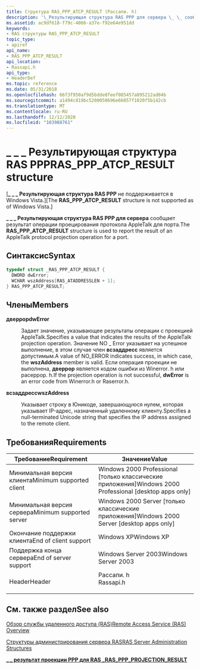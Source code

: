 ```yaml
---
title: Структура RAS_PPP_ATCP_RESULT (Рассапи. h)
description: '\_Результирующая структура RAS PPP для сервера \_ \_ сообщает результат операции проецирования протокола AppleTalk для порта.'
ms.assetid: ac9df618-f79c-4066-a37e-f92e64e951dd
keywords:
- RAS структуры RAS_PPP_ATCP_RESULT
topic_type:
- apiref
api_name:
- RAS_PPP_ATCP_RESULT
api_location:
- Rassapi.h
api_type:
- HeaderDef
ms.topic: reference
ms.date: 05/31/2018
ms.openlocfilehash: 66f3f950af9d5bdde8feef085457a895212ad04b
ms.sourcegitcommit: a1494c819bc5200050696e66057f1020f5b142cb
ms.translationtype: MT
ms.contentlocale: ru-RU
ms.lasthandoff: 12/12/2020
ms.locfileid: "103988761"
---
```

# <a name="ras_ppp_atcp_result-structure"></a><span data-ttu-id="d2549-104">\_ \_ \_ Результирующая структура RAS PPP</span><span class="sxs-lookup"><span data-stu-id="d2549-104">RAS\_PPP\_ATCP\_RESULT structure</span></span>

<span data-ttu-id="d2549-105">\[**\_ \_ \_ Результирующая структура RAS PPP** не поддерживается в Windows Vista.\]</span><span class="sxs-lookup"><span data-stu-id="d2549-105">\[The **RAS\_PPP\_ATCP\_RESULT** structure is not supported as of Windows Vista.\]</span></span>

<span data-ttu-id="d2549-106">**\_ \_ \_ Результирующая структура RAS PPP для сервера** сообщает результат операции проецирования протокола AppleTalk для порта.</span><span class="sxs-lookup"><span data-stu-id="d2549-106">The **RAS\_PPP\_ATCP\_RESULT** structure is used to report the result of an AppleTalk protocol projection operation for a port.</span></span>

## <a name="syntax"></a><span data-ttu-id="d2549-107">Синтаксис</span><span class="sxs-lookup"><span data-stu-id="d2549-107">Syntax</span></span>


```C++
typedef struct _RAS_PPP_ATCP_RESULT {
  DWORD dwError;
  WCHAR wszAddress[RAS_ATADDRESSLEN + 1];
} RAS_PPP_ATCP_RESULT;
```



## <a name="members"></a><span data-ttu-id="d2549-108">Члены</span><span class="sxs-lookup"><span data-stu-id="d2549-108">Members</span></span>

<dl> <dt>

<span data-ttu-id="d2549-109">**дверрор**</span><span class="sxs-lookup"><span data-stu-id="d2549-109">**dwError**</span></span>
</dt> <dd>

<span data-ttu-id="d2549-110">Задает значение, указывающее результаты операции с проекцией AppleTalk.</span><span class="sxs-lookup"><span data-stu-id="d2549-110">Specifies a value that indicates the results of the AppleTalk projection operation.</span></span> <span data-ttu-id="d2549-111">Значение NO \_ Error указывает на успешное выполнение, в этом случае член **всзаддресс** является допустимым.</span><span class="sxs-lookup"><span data-stu-id="d2549-111">A value of NO\_ERROR indicates success, in which case, the **wszAddress** member is valid.</span></span> <span data-ttu-id="d2549-112">Если операция проекции не выполнена, **дверрор** является кодом ошибки из Winerror. h или расеррор. h.</span><span class="sxs-lookup"><span data-stu-id="d2549-112">If the projection operation is not successful, **dwError** is an error code from Winerror.h or Raserror.h.</span></span>

</dd> <dt>

<span data-ttu-id="d2549-113">**всзаддресс**</span><span class="sxs-lookup"><span data-stu-id="d2549-113">**wszAddress**</span></span>
</dt> <dd>

<span data-ttu-id="d2549-114">Указывает строку в Юникоде, завершающуюся нулем, которая указывает IP-адрес, назначенный удаленному клиенту.</span><span class="sxs-lookup"><span data-stu-id="d2549-114">Specifies a null-terminated Unicode string that specifies the IP address assigned to the remote client.</span></span>

</dd> </dl>

## <a name="requirements"></a><span data-ttu-id="d2549-115">Требования</span><span class="sxs-lookup"><span data-stu-id="d2549-115">Requirements</span></span>



| <span data-ttu-id="d2549-116">Требование</span><span class="sxs-lookup"><span data-stu-id="d2549-116">Requirement</span></span> | <span data-ttu-id="d2549-117">Значение</span><span class="sxs-lookup"><span data-stu-id="d2549-117">Value</span></span> |
|-------------------------------------|--------------------------------------------------------------------------------------|
| <span data-ttu-id="d2549-118">Минимальная версия клиента</span><span class="sxs-lookup"><span data-stu-id="d2549-118">Minimum supported client</span></span><br/> | <span data-ttu-id="d2549-119">Windows 2000 Professional \[только классические приложения\]</span><span class="sxs-lookup"><span data-stu-id="d2549-119">Windows 2000 Professional \[desktop apps only\]</span></span><br/>                           |
| <span data-ttu-id="d2549-120">Минимальная версия сервера</span><span class="sxs-lookup"><span data-stu-id="d2549-120">Minimum supported server</span></span><br/> | <span data-ttu-id="d2549-121">Windows 2000 Server \[только классические приложения\]</span><span class="sxs-lookup"><span data-stu-id="d2549-121">Windows 2000 Server \[desktop apps only\]</span></span><br/>                                 |
| <span data-ttu-id="d2549-122">Окончание поддержки клиента</span><span class="sxs-lookup"><span data-stu-id="d2549-122">End of client support</span></span><br/>    | <span data-ttu-id="d2549-123">Windows XP</span><span class="sxs-lookup"><span data-stu-id="d2549-123">Windows XP</span></span><br/>                                                                |
| <span data-ttu-id="d2549-124">Поддержка конца сервера</span><span class="sxs-lookup"><span data-stu-id="d2549-124">End of server support</span></span><br/>    | <span data-ttu-id="d2549-125">Windows Server 2003</span><span class="sxs-lookup"><span data-stu-id="d2549-125">Windows Server 2003</span></span><br/>                                                       |
| <span data-ttu-id="d2549-126">Header</span><span class="sxs-lookup"><span data-stu-id="d2549-126">Header</span></span><br/>                   | <dl> <span data-ttu-id="d2549-127"><dt>Рассапи. h</dt></span><span class="sxs-lookup"><span data-stu-id="d2549-127"><dt>Rassapi.h</dt></span></span> </dl> |



## <a name="see-also"></a><span data-ttu-id="d2549-128">См. также раздел</span><span class="sxs-lookup"><span data-stu-id="d2549-128">See also</span></span>

<dl> <dt>

[<span data-ttu-id="d2549-129">Обзор службы удаленного доступа (RAS)</span><span class="sxs-lookup"><span data-stu-id="d2549-129">Remote Access Service (RAS) Overview</span></span>](about-remote-access-service.md)
</dt> <dt>

[<span data-ttu-id="d2549-130">Структуры администрирования сервера RAS</span><span class="sxs-lookup"><span data-stu-id="d2549-130">RAS Server Administration Structures</span></span>](ras-server-administration-structures.md)
</dt> <dt>

[<span data-ttu-id="d2549-131">**\_ \_ результат проекции PPP для RAS \_**</span><span class="sxs-lookup"><span data-stu-id="d2549-131">**RAS\_PPP\_PROJECTION\_RESULT**</span></span>](ras-ppp-projection-result-str.md)
</dt> </dl>

 

 





